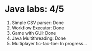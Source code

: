 # Java labs: 4/5
1) Simple CSV parser: Done     
2) Workflow Executor: Done    
3) Game with GUI: Done    
4) Java Multithreading: Done   
5) Multiplayer tic-tac-toe: In progress...
